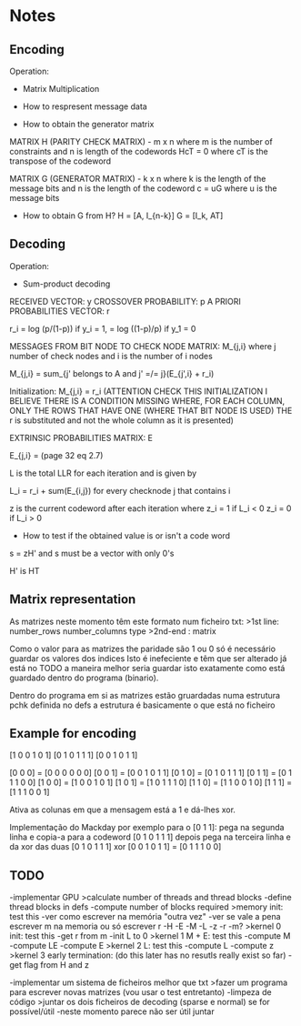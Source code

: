 # Notes

## Encoding

Operation:
 - Matrix Multiplication

 - How to respresent message data
 - How to obtain the generator matrix

 MATRIX H (PARITY CHECK MATRIX) - m x n where m is the number of constraints and n is length of the codewords
HcT = 0 where cT is the transpose of the codeword

 MATRIX G (GENERATOR MATRIX) - k x n where k is the length of the message bits and n is the length of the codeword
c = uG where u is the message bits

- How to obtain G from H?
H = [A, I_{n-k}]
G = [I_k, AT]

## Decoding

Operation:
 - Sum-product decoding

RECEIVED VECTOR: y
CROSSOVER PROBABILITY: p
A PRIORI PROBABILITIES VECTOR: r 

r_i = log (p/(1-p)) if y_i = 1,
    = log ((1-p)/p) if y_1 = 0

MESSAGES FROM BIT NODE TO CHECK NODE MATRIX: M_{j,i} where j number of check nodes and i is the number of i nodes

M_{j,i} = sum_{j' belongs to A and j' =/= j}(E_{j',i} + r_i)

Initialization: M_{j,i} = r_i (ATTENTION CHECK THIS INITIALIZATION I BELIEVE THERE IS A CONDITION MISSING WHERE, FOR EACH COLUMN, ONLY THE ROWS THAT HAVE ONE (WHERE THAT BIT NODE IS USED) THE r is substituted and not the whole column as it is presented)

EXTRINSIC PROBABILITIES MATRIX: E

E_{j,i} = (page 32 eq 2.7)

L is the total LLR for each iteration and is given by

L_i = r_i + sum(E_{i,j}) for every checknode j that contains i

z is the current codeword after each iteration where z_i = 1 if L_i < 0
                                                     z_i = 0 if L_i > 0

- How to test if the obtained value is or isn't a code word

s = zH' and s must be a vector with only 0's

H' is HT

## Matrix representation

As matrizes neste momento têm este formato num ficheiro txt:
    >1st line: number_rows number_columns type
    >2nd-end : matrix 
    
Como o valor para as matrizes the paridade são 1 ou 0 só é necessário guardar os valores dos indices
Isto é inefeciente e têm que ser alterado já está no TODO
a maneira melhor seria guardar isto exatamente como está guardado dentro do programa (binario).

Dentro do programa em si as matrizes estão gruardadas numa estrutura pchk definida no defs
a estrutura é basicamente o que está no ficheiro



## Example for encoding

[1 0 0 1 0 1]
[0 1 0 1 1 1]
[0 0 1 0 1 1]


[0 0 0] = [0 0 0 0 0 0]
[0 0 1] = [0 0 1 0 1 1]
[0 1 0] = [0 1 0 1 1 1]
[0 1 1] = [0 1 1 1 0 0]
[1 0 0] = [1 0 0 1 0 1]
[1 0 1] = [1 0 1 1 1 0]
[1 1 0] = [1 1 0 0 1 0]
[1 1 1] = [1 1 1 0 0 1]

Ativa as colunas em que a mensagem está a 1 e dá-lhes xor.

Implementação do Mackday por exemplo para o [0 1 1]:
pega na segunda linha e copia-a para a codeword
[0 1 0 1 1 1]
depois pega na terceira linha e da xor das duas
[0 1 0 1 1 1] xor [0 0 1 0 1 1] = [0 1 1 1 0 0]


## TODO 

-implementar GPU
    >calculate number of threads and thread blocks
        -define thread blocks in defs
        -compute number of blocks required
    >memory init: test this
        -ver como escrever na memória "outra vez"
        -ver se vale a pena escrever m na memoria ou só escrever r
        -H
        -E
        -M
        -L
        -z
        -r
        -m?
    >kernel 0 init: test this
        -get r from m
        -init L to 0
    >kernel 1 M + E: test this
        -compute M
        -compute LE
        -compute E
    >kernel 2 L: test this
        -compute L
        -compute z
    >kernel 3 early termination: (do this later has no resutls really exist so far)
        -get flag from H and z

-implementar um sistema de ficheiros melhor que txt
    >fazer um programa para escrever novas matrizes (vou usar o test entretanto)
-limpeza de código
    >juntar os dois ficheiros de decoding (sparse e normal) se for possível/útil
        -neste momento parece não ser útil juntar
